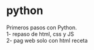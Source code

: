 # python
Primeros pasos con Python. <br>
1- repaso de html, css y JS <br>
2- pag web solo con html receta
